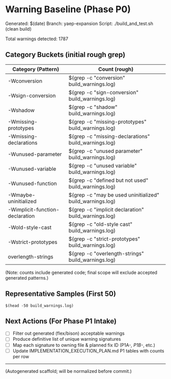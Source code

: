 # Warning Baseline (Phase P0)

Generated: $(date)
Branch: yaep-expansion
Script: ./build_and_test.sh (clean build)

Total warnings detected: 1787

## Category Buckets (initial rough grep)

| Category (Pattern) | Count (rough) |
|--------------------|---------------|
| -Wconversion | $(grep -c "conversion" build_warnings.log) |
| -Wsign-conversion | $(grep -c "sign-conversion" build_warnings.log) |
| -Wshadow | $(grep -c "shadow" build_warnings.log) |
| -Wmissing-prototypes | $(grep -c "missing-prototypes" build_warnings.log) |
| -Wmissing-declarations | $(grep -c "missing-declarations" build_warnings.log) |
| -Wunused-parameter | $(grep -c "unused parameter" build_warnings.log) |
| -Wunused-variable | $(grep -c "unused variable" build_warnings.log) |
| -Wunused-function | $(grep -c "defined but not used" build_warnings.log) |
| -Wmaybe-uninitialized | $(grep -c "may be used uninitialized" build_warnings.log) |
| -Wimplicit-function-declaration | $(grep -c "implicit declaration" build_warnings.log) |
| -Wold-style-cast | $(grep -c "old-style cast" build_warnings.log) |
| -Wstrict-prototypes | $(grep -c "strict-prototypes" build_warnings.log) |
| overlength-strings | $(grep -c "overlength-strings" build_warnings.log) |

(Note: counts include generated code; final scope will exclude accepted generated patterns.)

## Representative Samples (First 50)

```
$(head -50 build_warnings.log)
```

## Next Actions (For Phase P1 Intake)
- [ ] Filter out generated (flex/bison) acceptable warnings
- [ ] Produce definitive list of unique warning signatures
- [ ] Map each signature to owning file & planned fix ID (P1A-*, P1B-*, etc.)
- [ ] Update IMPLEMENTATION_EXECUTION_PLAN.md P1 tables with counts per row

---

(Autogenerated scaffold; will be normalized before commit.)
